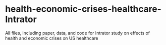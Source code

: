 # health-economic-crises-healthcare-Intrator
All files, including paper, data, and code for Intrator study on effects of health and economic crises on US healthcare
